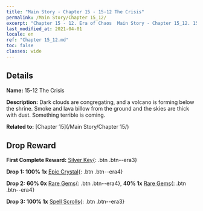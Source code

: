 ```yaml
---
title: "Main Story - Chapter 15 - 15-12 The Crisis"
permalink: /Main Story/Chapter 15_12/
excerpt: "Chapter 15 - 12. Era of Chaos  Main Story - Chapter 15_12. 15-12 The Crisis"
last_modified_at: 2021-04-01
locale: en
ref: "Chapter 15_12.md"
toc: false
classes: wide
---
```


## Details

 **Name:** 15-12 The Crisis

 **Description:** Dark clouds are congregating, and a volcano is forming below the shrine. Smoke and lava billow from the ground and the skies are thick with dust. Something terrible is coming.

 **Related to:** [Chapter 15](/Main Story/Chapter 15/)

## Drop Reward

 **First Complete Reward:** [Silver Key](/Items/con_693/){: .btn .btn--era3}

 **Drop 1:** **100% 1x** [Epic Crystal](/Items/mat_52/){: .btn .btn--era4}

 **Drop 2:** **60% 0x** [Rare Gems](/Items/mat_44/){: .btn .btn--era4}, **40% 1x** [Rare Gems](/Items/mat_44/){: .btn .btn--era4}

 **Drop 3:** **100% 1x** [Spell Scrolls](/Items/con_694/){: .btn .btn--era3}

